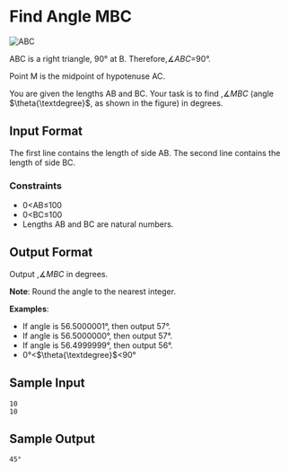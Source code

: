 # Find Angle MBC
![ABC](https://www.golinuxcloud.com/wp-content/uploads/find-angle-300x249.jpg)
 
ABC is a right triangle, 90° at B.
Therefore,$`\measuredangle ABC`$=90°.

Point M is the midpoint of hypotenuse AC.

You are given the lengths AB and BC.
Your task is to find ,$`\measuredangle MBC`$ (angle $`\theta{\textdegree}`$, as shown in the figure) in degrees.

## Input Format

The first line contains the length of side AB.
The second line contains the length of side BC.

### Constraints
- 0\<AB$`\leq`$100
- 0\<BC$`\leq`$100
- Lengths AB and BC are natural numbers.
## Output Format

Output ,$`\measuredangle MBC`$ in degrees.

__Note__: Round the angle to the nearest integer.

__Examples__:
- If angle is 56.5000001°, then output 57°.
- If angle is 56.5000000°, then output 57°.
- If angle is 56.4999999°, then output 56°.
- 0°\<$`\theta{\textdegree}`$\<90°
## Sample Input
```
10
10
```
## Sample Output
```
45°
```
